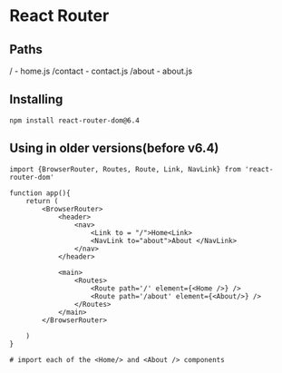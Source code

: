 
# React Router

## Paths
/ - home.js
/contact - contact.js
/about - about.js

## Installing
```
npm install react-router-dom@6.4
```

## Using in older versions(before v6.4)
```
import {BrowserRouter, Routes, Route, Link, NavLink} from 'react-router-dom'

function app(){
    return (
        <BrowserRouter>
            <header>
                <nav>
                    <Link to = "/">Home<Link>
                    <NavLink to="about">About </NavLink>
                </nav>
            </header>

            <main>
                <Routes>
                    <Route path='/' element={<Home />} />
                    <Route path='/about' element={<About/>} />
                </Routes>
            </main>
        </BrowserRouter>

    )
}

# import each of the <Home/> and <About /> components
```